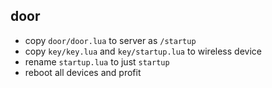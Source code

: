 ## door

- copy `door/door.lua` to server as `/startup`
- copy `key/key.lua` and `key/startup.lua` to wireless device
- rename `startup.lua` to just `startup`
- reboot all devices and profit